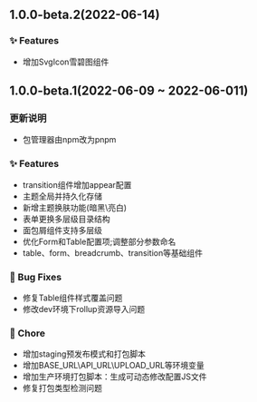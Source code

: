 ## 1.0.0-beta.2(2022-06-14)
### ✨ Features
- 增加SvgIcon雪碧图组件

## 1.0.0-beta.1(2022-06-09 ~ 2022-06-011)

### 更新说明
- 包管理器由npm改为pnpm

### ✨ Features
- transition组件增加appear配置
- 主题全局并持久化存储
- 新增主题换肤功能(暗黑\亮白)
- 表单更换多层级目录结构
- 面包屑组件支持多层级
- 优化Form和Table配置项;调整部分参数命名
- table、form、breadcrumb、transition等基础组件

### 🐛 Bug Fixes

- 修复Table组件样式覆盖问题
- 修改dev环境下rollup资源导入问题

### 🎫 Chore

- 增加staging预发布模式和打包脚本
- 增加BASE_URL\API_URL\UPLOAD_URL等环境变量
- 增加生产环境打包脚本：生成可动态修改配置JS文件
- 修复打包类型检测问题
